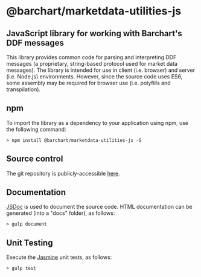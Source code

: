 # @barchart/marketdata-utilities-js
## JavaScript library for working with Barchart's DDF messages

This library provides common code for parsing and interpreting DDF messages (a proprietary, string-based protocol used for market data messages). The library is intended for use in client (i.e. browser) and server (i.e. Node.js) environments. However, since the source code uses ES6, some assembly may be required for browser use (i.e. polyfills and transpilation).


## npm

To import the library as a dependency to your application using npm, use the following command:

	> npm install @barchart/marketdata-utilities-js -S


## Source control

The git repository is publicly-accessible [here](https://github.com/barchart/marketdata-utilities-js).


## Documentation

[JSDoc](http://usejsdoc.org/) is used to document the source code. HTML documentation can be generated (into a "docs" folder), as follows:

	> gulp document


## Unit Testing

Execute the [Jasmine](https://jasmine.github.io/) unit tests, as follows:

	> gulp test